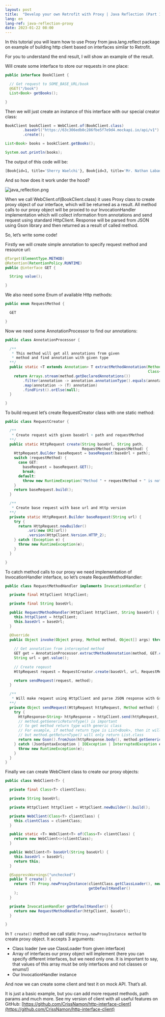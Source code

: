 ```yaml
---
layout: post
title:  "Develop your own Retrofit with Proxy | Java Reflection (Part 1)"
lang: en
lang-ref: java-reflection-proxy
date: 2023-01-22 08:00
---
```


In this tutorial you will learn how to use Proxy from java.lang.reflect package on example of building http client based on interfaces similar to Retrofit.
<!--more-->

For you to understand the end result, I will show an example of the result.

Will create some interface to store our requests in one place:
```java
public interface BookClient {

  // Get request to SOME_BASE_URL/book
  @GET("/book")
  List<Book> getBooks();

}
```
Then we will just create an instance of this interface with our special creator class:

```java
BookClient bookClient = WebClient.of(BookClient.class)
        .baseUrl("https://63c306edb0c286fbe5f7e9d4.mockapi.io/api/v1")
        .create();

List<Book> books = bookClient.getBooks();

System.out.println(books);
```
The output of this code will be:
```bash
[Book{id=1, title='Sherry Waelchi'}, Book{id=3, title='Mr. Nathan Labadie'}, ...]
```
And so how does it work under the hood?


![java_reflection.png](https://crissnamon.github.io/assets/img/posts/java-reflection-proxy.png)


When we call WebClient.of(BookClient.class) it uses Proxy class to create proxy object of our interface, which will be returned as a result. All method calls to our proxy object will be proxied to our InvocationHandler implementation which will collect information from annotations and send request using standard HttpClient. Response will be parsed from JSON using Gson library and then returned as a result of called method.

So, let’s write some code!

Firstly we will create simple annotation to specify request method and resource url:

```java
@Target(ElementType.METHOD)
@Retention(RetentionPolicy.RUNTIME)
public @interface GET {

  String value();

}
```
We also need some Enum of available Http methods:

```java
public enum RequestMethod {

  GET

}
```
Now we need some AnnotationProcessor to find our annotations:

```java
public class AnnotationProcessor {

  /**
   * This method will get all annotations from given
   * method and find annotation with given type
  **/
  public static <T extends Annotation> T extractMethodAnnotation(Method method,
                                                                 Class<T> annotationClasses) {
    return Arrays.stream(method.getDeclaredAnnotations())
        .filter(annotation -> annotation.annotationType().equals(annotationClasses))
        .map(annotation -> (T) annotation)
        .findFirst().orElse(null);
  }

}
```
To build request let’s create RequestCreator class with one static method:

```java
public class RequestCreator {

  /**
   * Create request with given baseUrl + path and requestMethod
  **/
  public static HttpRequest create(String baseUrl, String path,
                                   RequestMethod requestMethod) {
    HttpRequest.Builder baseRequest = baseRequest(baseUrl + path);
    switch (requestMethod) {
      case GET:
        baseRequest = baseRequest.GET();
        break;
      default:
        throw new RuntimeException("Method " + requestMethod + " is not supported");
    }
    return baseRequest.build();
  }

  /**
   * Create base request with base url and Http version
  **/
  private static HttpRequest.Builder baseRequest(String url) {
    try {
      return HttpRequest.newBuilder()
          .uri(new URI(url))
          .version(HttpClient.Version.HTTP_2);
    } catch (Exception e) {
      throw new RuntimeException(e);
    }
  }

}
```
To catch method calls to our proxy we need implementation of InvocationHandler interface, so let’s create RequestMethodHandler:

```java
public class RequestMethodHandler implements InvocationHandler {

  private final HttpClient httpClient;

  private final String baseUrl;

  public RequestMethodHandler(HttpClient httpClient, String baseUrl) {
    this.httpClient = httpClient;
    this.baseUrl = baseUrl;
  }

  @Override
  public Object invoke(Object proxy, Method method, Object[] args) throws Throwable {
    
    // Get annotation from intercepted method
    GET get = AnnotationProcessor.extractMethodAnnotation(method, GET.class);
    String url = get.value();
    
    // Create reqeust
    HttpRequest request = RequestCreator.create(baseUrl, url, RequestMethod.GET);

    return sendRequest(request, method);
  }

  /**
   * Will make request using HttpClient and parse JSON response with Gson
  **/
  private Object sendRequest(HttpRequest httpRequest, Method method) {
    try {
      HttpResponse<String> httpResponse = httpClient.send(httpRequest, BodyHandlers.ofString());
      // method.getGenericReturnType() is important 
      // to get method return type with generic class
      // For example, if method return type is List<Book>, then it will return exactly this type,
      // but method.getReturnType() will only return List.class
      return new Gson().fromJson(httpResponse.body(), method.getGenericReturnType());
    } catch (JsonSyntaxException | IOException | InterruptedException e) {
      throw new RuntimeException(e);
    }
  }
}
```
Finally we can create WebClient class to create our proxy objects:

```java
public class WebClient<T> {

  private final Class<T> clientClass;

  private String baseUrl;

  private HttpClient httpClient = HttpClient.newBuilder().build();

  private WebClient(Class<T> clientClass) {
    this.clientClass = clientClass;
  }

  public static <T> WebClient<T> of(Class<T> clientClass) {
    return new WebClient<>(clientClass);
  }

  public WebClient<T> baseUrl(String baseUrl) {
    this.baseUrl = baseUrl;
    return this;
  }

  @SuppressWarnings("unchecked")
  public T create() {
    return (T) Proxy.newProxyInstance(clientClass.getClassLoader(), new Class[]{clientClass},
                                      getDefaultHandler()
    );
  }

  private InvocationHandler getDefaultHandler() {
    return new RequestMethodHandler(httpClient, baseUrl);
  }

}
```
In `T create()` method we call static `Proxy.newProxyInstance method` to create proxy object. It accepts 3 arguments:

- Class loader (we use ClassLoader from given interface)
- Array of interfaces our proxy object will implement (here you can specify different interfaces, but we need only one. It is important to say, that values of this array must be only interfaces and not classes or enums!)
- Our InvocationHandler instance

And now we can create some client and test it on mock API. That’s all.

It is just a basic example, but you can add more request methods, path params and much more. See my version of client with all useful features on GitHub: [https://github.com/CrissNamon/http-interface-client](https://github.com/CrissNamon/http-interface-client)